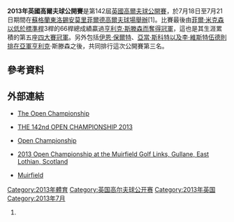 **2013年英國高爾夫球公開賽**是第142屆[英國高爾夫球公開賽](https://zh.wikipedia.org/wiki/英國高爾夫球公開賽 "wikilink")，於7月18日至7月21日期間在[蘇格蘭](../Page/蘇格蘭.md "wikilink")[東洛錫安](https://zh.wikipedia.org/wiki/東洛錫安 "wikilink")[莫里菲爾德高爾夫球場舉辦](https://zh.wikipedia.org/wiki/莫里菲爾德 "wikilink")\[1\]。比賽最後由[菲爾·米克森以低於標準桿](../Page/菲爾·米克森.md "wikilink")3桿的66桿總成績贏過[亨利克·斯滕森而奪得冠軍](../Page/亨利克·斯滕森.md "wikilink")，這也是其生涯累積的第五座[四大賽冠軍](https://zh.wikipedia.org/wiki/四大賽 "wikilink")。另外包括[伊恩·保爾特](https://zh.wikipedia.org/wiki/伊恩·保爾特 "wikilink")、[亞當·斯科特以及](../Page/亞當·斯科特.md "wikilink")[李·維斯特伍德則排在亞軍亨利克](https://zh.wikipedia.org/wiki/李·維斯特伍德 "wikilink")·斯滕森之後，共同排行這次公開賽第三名。

## 參考資料

## 外部連結

  - [The Open Championship](http://www.theopen.com/)

  - [THE 142nd OPEN
    CHAMPIONSHIP 2013](http://www.europeantour.com/europeantour/season=2013/tournamentid=2013056/index.html)

  - [Open
    Championship](https://web.archive.org/web/20130726040802/http://www.majorschampionships.com/open-championship.html)

  - [2013 Open Championship at the Muirfield Golf Links, Gullane, East
    Lothian, Scotland](http://www.pga.com/openchampionship/)

  - [Muirfield](https://web.archive.org/web/20090728000522/http://www.muirfield.org.uk/)

[Category:2013年體育](https://zh.wikipedia.org/wiki/Category:2013年體育 "wikilink")
[Category:英国高尔夫球公开赛](https://zh.wikipedia.org/wiki/Category:英国高尔夫球公开赛 "wikilink")
[Category:2013年英国](https://zh.wikipedia.org/wiki/Category:2013年英国 "wikilink")
[Category:2013年7月](https://zh.wikipedia.org/wiki/Category:2013年7月 "wikilink")

1.